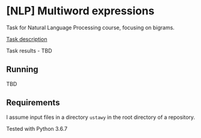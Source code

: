 # [NLP] Multiword expressions

Task for Natural Language Processing course, focusing on bigrams.

[Task description](./4-multiword.md)

Task results - TBD

## Running
TBD

## Requirements
I assume input files in a directory `ustawy` in the root directory of a repository.

Tested with Python 3.6.7